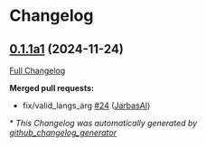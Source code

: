 # Changelog

## [0.1.1a1](https://github.com/OpenVoiceOS/ovos-stt-http-server/tree/0.1.1a1) (2024-11-24)

[Full Changelog](https://github.com/OpenVoiceOS/ovos-stt-http-server/compare/0.1.0...0.1.1a1)

**Merged pull requests:**

- fix/valid\_langs\_arg [\#24](https://github.com/OpenVoiceOS/ovos-stt-http-server/pull/24) ([JarbasAl](https://github.com/JarbasAl))



\* *This Changelog was automatically generated by [github_changelog_generator](https://github.com/github-changelog-generator/github-changelog-generator)*
